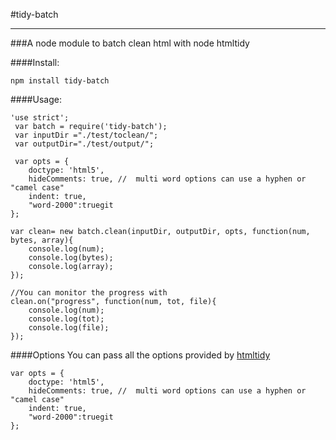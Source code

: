 #tidy-batch
___
###A node module to batch clean html with node htmltidy

####Install:
```
npm install tidy-batch
```

####Usage:

```
'use strict';
 var batch = require('tidy-batch');
 var inputDir ="./test/toclean/";
 var outputDir="./test/output/";
 
 var opts = {
    doctype: 'html5',
    hideComments: true, //  multi word options can use a hyphen or "camel case"
    indent: true,
    "word-2000":truegit 
};
 
var clean= new batch.clean(inputDir, outputDir, opts, function(num, bytes, array){
    console.log(num);
    console.log(bytes);
    console.log(array);
});

//You can monitor the progress with
clean.on("progress", function(num, tot, file){
	console.log(num);
	console.log(tot);
	console.log(file);
});

```

####Options
You can pass all the options provided by [htmltidy](http://tidy.sourceforge.net/docs/quickref.html )

```
var opts = {
    doctype: 'html5',
    hideComments: true, //  multi word options can use a hyphen or "camel case"
    indent: true,
    "word-2000":truegit 
};
```
